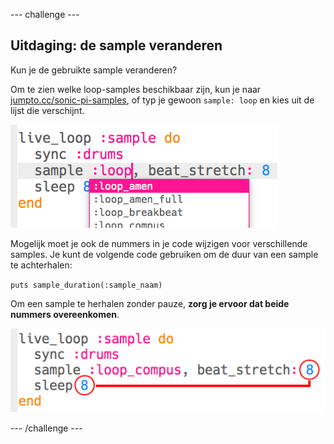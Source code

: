 --- challenge ---

## Uitdaging: de sample veranderen

Kun je de gebruikte sample veranderen?

Om te zien welke loop-samples beschikbaar zijn, kun je naar [jumpto.cc/sonic-pi-samples](http://jumpto.cc/sonic-pi-samples), of typ je gewoon `sample: loop` en kies uit de lijst die verschijnt.

![screenshot](images/dj-sample-choose.png)

Mogelijk moet je ook de nummers in je code wijzigen voor verschillende samples. Je kunt de volgende code gebruiken om de duur van een sample te achterhalen:

`puts sample_duration(:sample_naam)`

Om een sample te herhalen zonder pauze, **zorg je ervoor dat beide nummers overeenkomen**.

![screenshot](images/dj-sample-numbers.png)

--- /challenge ---